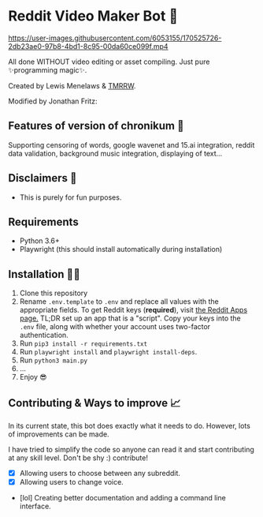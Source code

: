 # Reddit Video Maker Bot 🎥

https://user-images.githubusercontent.com/6053155/170525726-2db23ae0-97b8-4bd1-8c95-00da60ce099f.mp4

All done WITHOUT video editing or asset compiling. Just pure ✨programming magic✨.

Created by Lewis Menelaws & [TMRRW](https://tmrrwinc.ca).

Modified by Jonathan Fritz:   

## Features of version of chronikum 🚨

Supporting censoring of words, google wavenet and 15.ai integration, reddit data validation, background music integration, displaying of text...

## Disclaimers 🚨

- This is purely for fun purposes.

## Requirements

- Python 3.6+
- Playwright (this should install automatically during installation)

## Installation 👩‍💻

1. Clone this repository
2. Rename `.env.template` to `.env` and replace all values with the appropriate fields. To get Reddit keys (**required**), visit [the Reddit Apps page.](https://www.reddit.com/prefs/apps) TL;DR set up an app that is a "script". Copy your keys into the `.env` file, along with whether your account uses two-factor authentication.
3. Run `pip3 install -r requirements.txt`
4. Run `playwright install` and `playwright install-deps`.
5. Run `python3 main.py`
6. ...
7. Enjoy 😎

## Contributing & Ways to improve 📈

In its current state, this bot does exactly what it needs to do. However, lots of improvements can be made.

I have tried to simplify the code so anyone can read it and start contributing at any skill level. Don't be shy :) contribute!

- [x] Allowing users to choose between any subreddit.
- [x] Allowing users to change voice.
- [lol] Creating better documentation and adding a command line interface.
